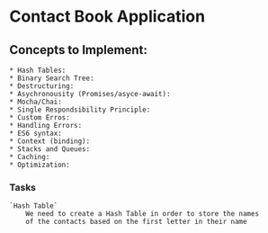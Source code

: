 # Contact Book Application

## Concepts to Implement:
    * Hash Tables:
    * Binary Search Tree:
    * Destructuring:
    * Asychronousity (Promises/asyce-await):
    * Mocha/Chai:
    * Single Respondsibility Principle:
    * Custom Erros:
    * Handling Errors:
    * ES6 syntax:
    * Context (binding):
    * Stacks and Queues:
    * Caching:
    * Optimization:

### Tasks
    `Hash Table`
        We need to create a Hash Table in order to store the names
        of the contacts based on the first letter in their name
